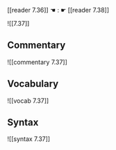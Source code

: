 [[reader 7.36]] ☚ : ☛ [[reader 7.38]]

![[7.37]]

## Commentary

![[commentary 7.37]]

## Vocabulary

![[vocab 7.37]]

## Syntax

![[syntax 7.37]]

